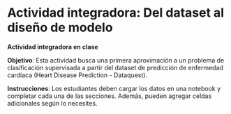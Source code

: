 # Actividad integradora: Del dataset al diseño de modelo

**Actividad integradora en clase**

**Objetivo**: Esta actividad busca una primera aproximación a un problema de clasificación supervisada a partir del dataset de predicción de enfermedad cardíaca (Heart Disease Prediction - Dataquest).

**Instrucciones**: Los estudiantes deben cargar los datos en una notebook y completar cada una de las secciones. Además, pueden agregar celdas adicionales según lo necesites.
